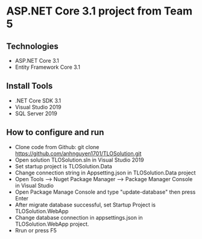 # ASP.NET Core 3.1 project from Team 5
## Technologies
- ASP.NET Core 3.1
- Entity Framework Core 3.1
## Install Tools
- .NET Core SDK 3.1
- Visual Studio 2019
- SQL Server 2019
## How to configure and run
- Clone code from Github: git clone https://github.com/anhnguyen1701/TLOSolution.git
- Open solution TLOSolution.sln in Visual Studio 2019
- Set startup project is TLOSolution.Data
- Change connection string in Appsetting.json in TLOSolution.Data project
- Open Tools --> Nuget Package Manager -->  Package Manager Console in Visual Studio
- Open Package Manage Console and type "update-database" then press Enter
- After migrate database successful, set Startup Project is TLOSolution.WebApp
- Change database connection in appsettings.json in TLOSolution.WebApp project.
- Rrun or press F5
